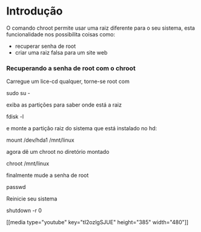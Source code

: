 # Introdução
O comando chroot permite usar uma raiz diferente para o seu
sistema, esta funcionalidade nos possibilita coisas como:

* recuperar senha de root
* criar uma raiz falsa para um site web

### Recuperando a senha de root com o chroot
Carregue um lice-cd qualquer, torne-se root com

sudo su -

exiba as partições para saber onde está a raiz

fdisk -l

e monte a partição raiz do sistema
que está instalado no hd:

mount /dev/hda1 /mnt/linux

agora dê um chroot no diretório montado

chroot /mnt/linux

finalmente mude a senha de root

passwd

Reinicie seu sistema

shutdown -r 0

[[media type="youtube" key="tI2ozlgSJUE" height="385" width="480"]]

